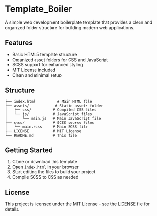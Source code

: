 # Template_Boiler

A simple web development boilerplate template that provides a clean and organized folder structure for building modern web applications.

## Features

- Basic HTML5 template structure
- Organized asset folders for CSS and JavaScript
- SCSS support for enhanced styling
- MIT License included
- Clean and minimal setup

## Structure

```
├── index.html          # Main HTML file
├── assets/            # Static assets folder
│   ├── css/          # Compiled CSS files
│   └── js/           # JavaScript files
│       └── main.js   # Main JavaScript file
├── scss/             # SCSS source files
│   └── main.scss     # Main SCSS file
├── LICENSE           # MIT License
└── README.md         # This file
```

## Getting Started

1. Clone or download this template
2. Open `index.html` in your browser
3. Start editing the files to build your project
4. Compile SCSS to CSS as needed

## License

This project is licensed under the MIT License - see the [LICENSE](LICENSE) file for details.